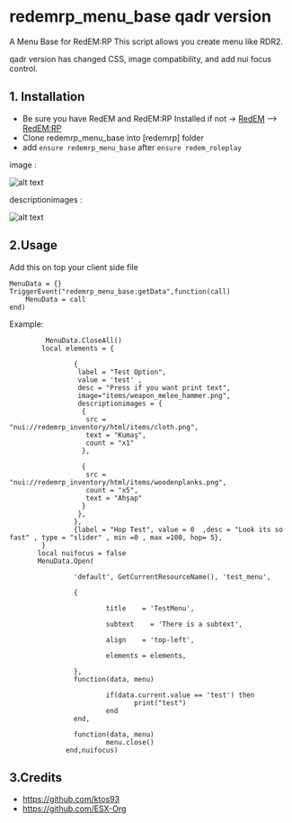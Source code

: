 # redemrp_menu_base qadr version
A Menu Base for RedEM:RP This script allows you create menu like RDR2.

qadr version has changed CSS, image compatibility, and add nui focus control.

## 1. Installation
- Be sure you have RedEM and RedEM:RP Installed
if not -> [RedEM](https://github.com/kanersps/redem) --> [RedEM:RP](https://github.com/RedEM-RP/redem_roleplay)
- Clone redemrp_menu_base into [redemrp] folder
- add ```ensure redemrp_menu_base``` after ```ensure redem_roleplay```

image : 

![alt text](https://media.discordapp.net/attachments/861745255254982676/913365211120029736/unknown.png)

descriptionimages :

![alt text](https://media.discordapp.net/attachments/861745255254982676/913366028749250580/unknown.png)

## 2.Usage
Add this on top your client side file
```
MenuData = {}
TriggerEvent("redemrp_menu_base:getData",function(call)
    MenuData = call
end)
```
Example:
```
         MenuData.CloseAll()
        local elements = {
 
                {
                 label = "Test Option",
                 value = 'test' ,
                 desc = "Press if you want print text",
                 image="items/weapon_melee_hammer.png",
                 descriptionimages = {
                  {
                   src = "nui://redemrp_inventory/html/items/cloth.png",
                   text = "Kumaş",
                   count = "x1"
                  },

                  {
                   src = "nui://redemrp_inventory/html/items/woodenplanks.png",
                   count = "x5",
                   text = "Ahşap"
                  }
                 },
                },
                {label = "Hop Test", value = 0  ,desc = "Look its so fast" , type = "slider" , min =0 , max =100, hop= 5},
        }
       local nuifocus = false
       MenuData.Open(
 
                'default', GetCurrentResourceName(), 'test_menu',
 
                {
 
                        title    = 'TestMenu',
                        
                        subtext    = 'There is a subtext',
 
                        align    = 'top-left',
 
                        elements = elements,
 
                },
                function(data, menu)

                        if(data.current.value == 'test') then
                               print("test")
                        end
                end,
                
                function(data, menu)
                        menu.close()
              end,nuifocus)  

```

## 3.Credits
- https://github.com/ktos93
- https://github.com/ESX-Org
